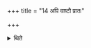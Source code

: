 +++
title = "14 अपि वाष्टौ प्रातः"

+++

<details><summary>थिते</summary>

अपि वाष्टौ प्रातः सवन एकादश माध्यन्दिने द्वादश तृतीयसवने । सर्वा वा माध्यन्दिने १४
</details>
